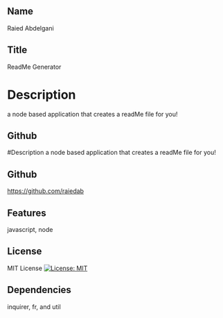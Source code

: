 ## Name

Raied Abdelgani

## Title

ReadMe Generator

# Description

a node based application that creates a readMe file for you!

## Github

#Description
a node based application that creates a readMe file for you!

## Github

https://github.com/raiedab

## Features

javascript, node

## License

MIT License
[![License: MIT](https://img.shields.io/badge/License-MIT-yellow.svg)](https://opensource.org/licenses/MIT)

## Dependencies

inquirer, fr, and util
